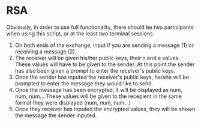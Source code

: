 # RSA

Obviously, in order to use full functionality, there should be two participants when using this script, or at the least two terminal sessions.

1. On both ends of the exchange, input if you are sending a message (1) or receiving a message (2).
2. The receiver will be given his/her public keys, their n and e values. These values will have to be given to the sender. At this point the sender has also been given a prompt to enter the receiver's public keys.
3. Once the sender has inputed the receiver's public keys, he/she will be prompted to enter the message they would like to send.
4. Once the message has been encrypted, it will be displayed as num, num, num... These values will be given to the recepient in the same format they were displayed (num, num, num...)
5. Once they receiver has inputed the encrypted values, they will be shown the message the sender inputed.

